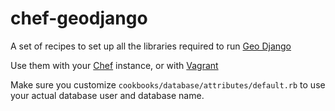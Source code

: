 # chef-geodjango

A set of recipes to set up all the libraries required to run
[Geo Django](https://docs.djangoproject.com/en/1.3/ref/contrib/gis/)

Use them with your [Chef](http://wiki.opscode.com/display/chef/Home)
instance, or with [Vagrant](http://vagrantup.com/)

Make sure you customize `cookbooks/database/attributes/default.rb`
to use your actual database user and database name.

<!--- TODO: Update Vagrant instructions.

To try the setup out, do:


	$ git clone https://github.com/flashingpumpkin/chef-geodjango.git
	$ cd chef-geodjango
	$ vagrant up

That'll give you a virtual machine with a database ready to go.
-->